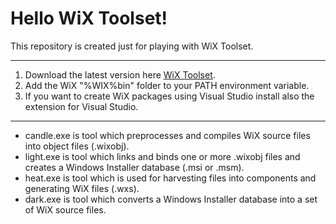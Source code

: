 # Hello WiX Toolset!

This repository is created just for playing with WiX Toolset.

***

1. Download the latest version here [WiX Toolset](http://wixtoolset.org).
2. Add the WiX "%WIX%bin" folder to your PATH environment variable.
3. If you want to create WiX packages using Visual Studio install also the extension for Visual Studio.

***

* candle.exe is tool which preprocesses and compiles WiX source files into object files (.wixobj).
* light.exe is tool which links and binds one or more .wixobj files and creates a Windows Installer database (.msi or .msm).
* heat.exe is tool which is used for harvesting files into components and generating WiX files (.wxs).
* dark.exe is tool which converts a Windows Installer database into a set of WiX source files.
